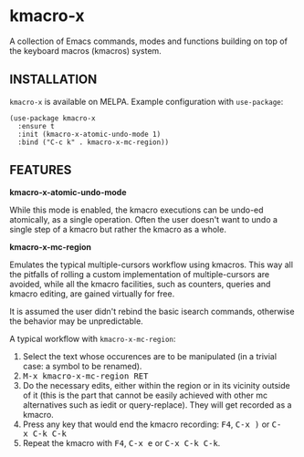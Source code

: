 kmacro-x
========

A collection of Emacs commands, modes and functions building on top of
the keyboard macros (kmacros) system.

INSTALLATION
------------

`kmacro-x` is available on MELPA.  Example configuration with
`use-package`:

```elisp
(use-package kmacro-x
  :ensure t
  :init (kmacro-x-atomic-undo-mode 1)
  :bind ("C-c k" . kmacro-x-mc-region))
```

FEATURES
--------

**kmacro-x-atomic-undo-mode**

While this mode is enabled, the kmacro executions can be undo-ed
atomically, as a single operation.  Often the user doesn't want to
undo a single step of a kmacro but rather the kmacro as a whole.

**kmacro-x-mc-region**

Emulates the typical multiple-cursors workflow using kmacros.
This way all the pitfalls of rolling a custom implementation of
multiple-cursors are avoided, while all the kmacro facilities, such as
counters, queries and kmacro editing, are gained virtually for free.

It is assumed the user didn't rebind the basic isearch commands,
otherwise the behavior may be unpredictable.

A typical workflow with `kmacro-x-mc-region`:

1. Select the text whose occurences are to be manipulated (in
   a trivial case: a symbol to be renamed).
2. <kbd>M-x kmacro-x-mc-region RET</kbd>
3. Do the necessary edits, either within the region or in its vicinity
   outside of it (this is the part that cannot be easily achieved with
   other mc alternatives such as iedit or query-replace).  They will
   get recorded as a kmacro.
4. Press any key that would end the kmacro recording:
   <kbd>F4</kbd>, <kbd>C-x )</kbd> or <kbd>C-x C-k C-k</kbd>
5. Repeat the kmacro with <kbd>F4</kbd>, <kbd>C-x e</kbd> or
   <kbd>C-x C-k C-k</kbd>.
